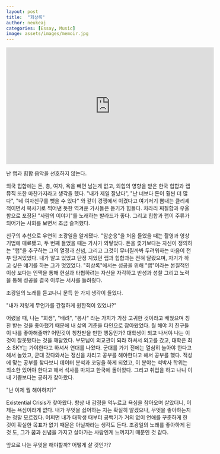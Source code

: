 ```yaml
---
layout: post
title:  "회상록"
author: neukeaj
categories: [Essay, Music]
image: assets/images/memoir.jpg
---
```

<iframe width="560" height="315" src="https://www.youtube.com/embed/dXzQnI3nwHQ" frameborder="0" allow="accelerometer; autoplay; clipboard-write; encrypted-media; gyroscope; picture-in-picture" allowfullscreen></iframe>

난 랩과 힙합 음악을 선호하지 않는다.

외국 힙합에는 돈, 총, 여자, 욕을 빼면 남는게 없고, 외힙의 영향을 받은 한국 힙합과 랩 뮤직 또한 마찬가지라고 생각을 헀다. "내가 제일 잘났다",  "난 너보다 돈이 훨씬 더 많다", "네 여자친구를 뺏을 수 있다" 와 같이 경쟁에서 이겼다고 여기저기 뽐내는 클리셰적이면서 복사기로 찍어낸 듯한 역겨운 가사들은 듣기가 힘들다. 차라리 찌질함과 우울함으로 포장된 "사람의 이야기"를 노래하는 발라드가 좋다. 그리고 힙합과 랩이 주류가 되어가는 사회를 보면서 조금 슬퍼했다. 

친구의 추천으로 우연히 조광일을 알게됐다. "암순응"을 처음 들었을 때는 촬영과 영상 기법에 매료됐고, 두 번째 들었을 때는 가사가 와닿았다. 돈을 좇기보다는 자신이 정의하는 "랩"을 추구하는 그의 열정과 신념, 그리고 그것이 무너질까봐 두려워하는 마음이 전부 담겨있었다. 내가 알고 있었고 단정 지었던 랩과 힙합과는 전혀 달랐으며, 자기가 하고 싶은 얘기를 하는 그가 멋있었다. "회상록"에서는 성공을 위해 "랩"이라는 본질적인 이상 보다는 인맥을 통해 현실과 타협하려는 자신을 자각하고 반성과 성찰 그리고 노력을 통해 성공을 결국 이루는 서사를 들려줬다.  

조광일의 노래를 듣고나니 문득 한 가지 생각이 들었다. 

"내가 저렇게 무언가를 간절하게 원한적이 있었나?"

어렸을 때, 나는 "희생", "배려", "봉사" 라는 가치가 가장 고귀한 것이라고 배웠으며 칭찬 받는 것을 좋아했기 때문에 내 삶의 기준을 타인으로 잡아왔었다. 뭘 해야 저 친구들이 나를 좋아해줄까? 어떤것이 칭찬받을 만한 행동인가? 대학생이 되고 나서야 나는 이것이 잘못됐다는 것을 깨달았다. 부모님이 외교관이 되라 하셔서 외고를 갔고, 대학은 최소 SKY는 가야한다고 하셔서 연대를 나왔다. 군대를 가기 전에는 열심히 놀아야 한다고 해서 놀았고, 군대 갔다와서는 정신을 차리고 공부를 해야한다고 해서 공부를 했다. 적성에 맞는 공부를 찾다보니 데이터 분석과 코딩을 하게 되었고, 이 분야는 석박사 학위는 최소한 있어야 한다고 해서 석사를 마치고 한국에 돌아왔다. 그리고 취업을 하고 나니 이내 기쁨보다는 공허가 찾아왔다. 

"난 이제 뭘 해야하지?"

Existential Crisis가 찾아왔다. 항상 내 감정을 억누르고 욕심을 참아오며 살았더니, 이제는 욕심이라게 없다. 내가 무엇을 싫어하는 지는 확실히 알겠으나, 무엇을 좋아하는지는 정말 모르겠다. 어쩌면 내가 대학생 때부터 공백기가 거의 없이 연애를 꾸준하게 한 것이 확실한 목표가 없기 때문은 아닐까라는 생각도 든다. 조광일의 노래를 좋아하게 된 것 도, 그가 꿈과 신념을 가지고 살아가는 사람인게 느껴지기 때문인 것 같다.

앞으로 나는 무엇을 해야할까? 어떻게 살 것인가? 

